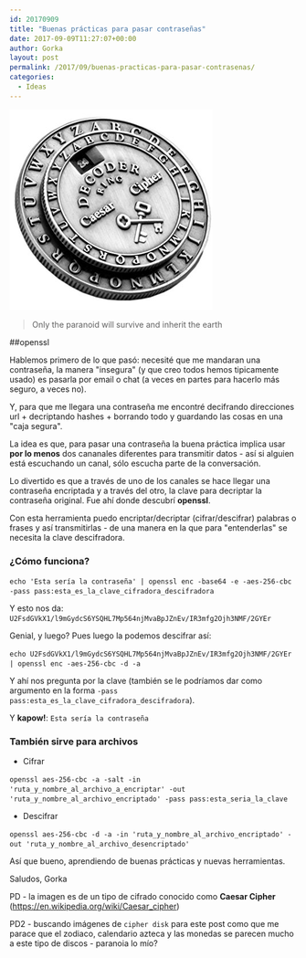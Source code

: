 ```yaml
---
id: 20170909
title: "Buenas prácticas para pasar contraseñas"
date: 2017-09-09T11:27:07+00:00
author: Gorka
layout: post
permalink: /2017/09/buenas-practicas-para-pasar-contrasenas/
categories:
  - Ideas
---
```

<img style="margin: auto;" src="/public/img/2017/09/cipher_disk.jpg" alt="Cipher Disk" />

> Only the paranoid will survive and inherit the earth

##openssl

Hablemos primero de lo que pasó: necesité que me mandaran una contraseña, la manera "insegura" (y que creo todos hemos tipicamente usado) es pasarla por email o chat (a veces en partes para hacerlo más seguro, a veces no).

Y, para que me llegara una contraseña me encontré decifrando direcciones url + decriptando hashes + borrando todo y guardando las cosas en una "caja segura".

La idea es que, para pasar una contraseña la buena práctica implica usar **por lo menos** dos cananales diferentes para transmitir datos - así si alguien está escuchando un canal, sólo escucha parte de la conversación.

Lo divertido es que a través de uno de los canales se hace llegar una contraseña encriptada y a través del otro, la clave para decriptar la contraseña original. Fue ahí donde descubrí **openssl**.

Con esta herramienta puedo encriptar/decriptar (cifrar/descifrar) palabras o frases y así transmitirlas - de una manera en la que para "entenderlas" se necesita la clave descifradora.

### ¿Cómo funciona?

`echo 'Esta sería la contraseña' | openssl enc -base64 -e -aes-256-cbc -pass pass:esta_es_la_clave_cifradora_descifradora`

Y esto nos da: `U2FsdGVkX1/l9mGydcS6YSQHL7Mp564njMvaBpJZnEv/IR3mfg2Ojh3NMF/2GYEr`

Genial, y luego? Pues luego la podemos descifrar así:

`echo U2FsdGVkX1/l9mGydcS6YSQHL7Mp564njMvaBpJZnEv/IR3mfg2Ojh3NMF/2GYEr | openssl enc -aes-256-cbc -d -a`

Y ahí nos pregunta por la clave (también se le podríamos dar como argumento en la forma `-pass pass:esta_es_la_clave_cifradora_descifradora`).

Y **kapow!**: `Esta sería la contraseña`


### También sirve para archivos

- Cifrar

`openssl aes-256-cbc -a -salt -in 'ruta_y_nombre_al_archivo_a_encriptar' -out 'ruta_y_nombre_al_archivo_encriptado' -pass pass:esta_seria_la_clave`

- Descifrar

`openssl aes-256-cbc -d -a -in 'ruta_y_nombre_al_archivo_encriptado' -out 'ruta_y_nombre_al_archivo_desencriptado'`


Así que bueno, aprendiendo de buenas prácticas y nuevas herramientas.

Saludos,
Gorka

PD - la imagen es de un tipo de cifrado conocido como __Caesar Cipher__ (https://en.wikipedia.org/wiki/Caesar_cipher)

PD2 - buscando imágenes de `cipher disk` para este post como que me parace que el zodiaco, calendario azteca y las monedas se parecen mucho a este tipo de discos - paranoia lo mío?
